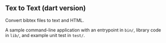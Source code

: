 Tex to Text (dart version)
--------------------------

Convert bibtex files to text and HTML.

A sample command-line application with an entrypoint in `bin/`, library code
in `lib/`, and example unit test in `test/`.
